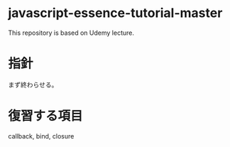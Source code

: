 # javascript-essence-tutorial-master

This repository is based on Udemy lecture.

# 指針

まず終わらせる。

# 復習する項目

callback, bind, closure
